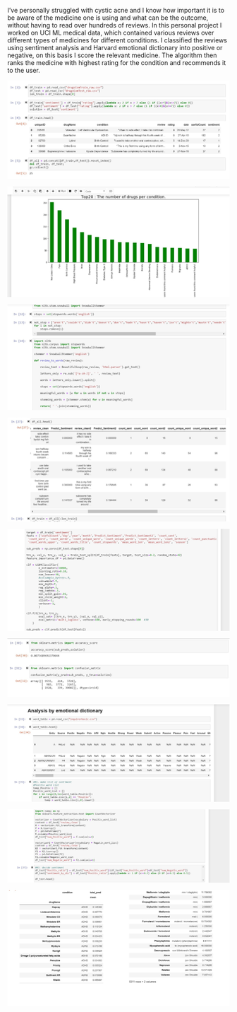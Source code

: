 I’ve personally struggled with cystic acne and I know how important it is to be aware of the medicine one is using and what can be the outcome, without having to read over hundreds of reviews. 
In this personal project I worked on UCI ML medical data, which contained various reviews over different types of medicines for different conditions. 
I classified the reviews using sentiment analysis and Harvard emotional dictionary into positive or negative, on this basis I score the relevant medicine. 
The algorithm then ranks the medicine with highest rating for the condition and recommends it to the user.


![1](https://github.com/Monica-Kulkarni/Medicine-Recommendation/blob/master/1.jpg)

![2](https://github.com/Monica-Kulkarni/Medicine-Recommendation/blob/master/2.jpg)

![3](https://github.com/Monica-Kulkarni/Medicine-Recommendation/blob/master/3.jpg)

![4](https://github.com/Monica-Kulkarni/Medicine-Recommendation/blob/master/4.jpg)

![5](https://github.com/Monica-Kulkarni/Medicine-Recommendation/blob/master/5.jpg)

![6](https://github.com/Monica-Kulkarni/Medicine-Recommendation/blob/master/6.jpg)

![7](https://github.com/Monica-Kulkarni/Medicine-Recommendation/blob/master/7.jpg)

![8](https://github.com/Monica-Kulkarni/Medicine-Recommendation/blob/master/8.jpg)

![9](https://github.com/Monica-Kulkarni/Medicine-Recommendation/blob/master/9.jpg)
